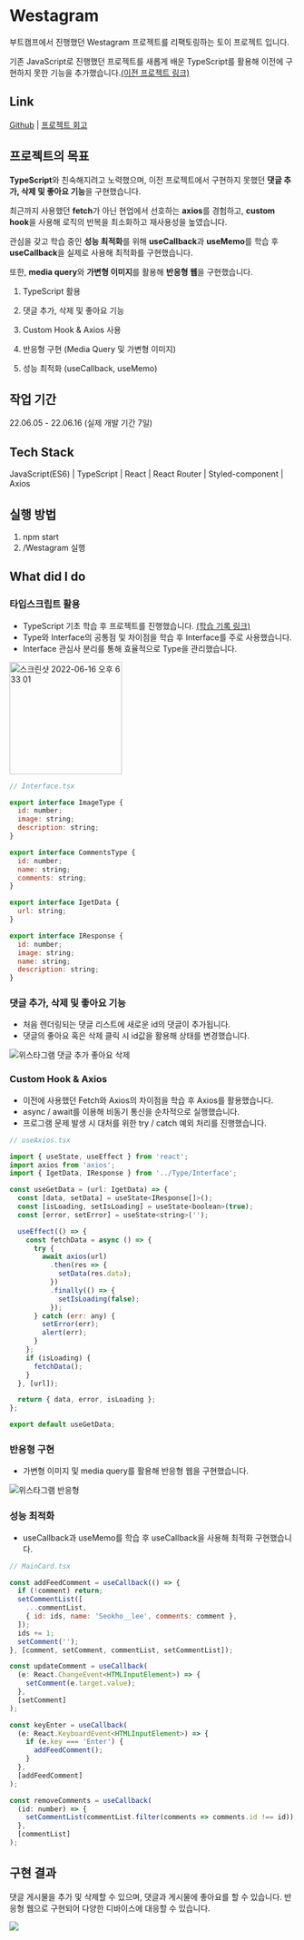 # Westagram

부트캠프에서 진행했던 Westagram 프로젝트를 리팩토링하는 토이 프로젝트 입니다.

기존 JavaScript로 진행했던 프로젝트를 새롭게 배운 TypeScript를 활용해 이전에 구현하지 못한 기능을 추가했습니다.[(이전 프로젝트 링크)](https://github.com/Seokho0120/28-React-Westagram-5.git)

## Link

[Github](https://github.com/Seokho0120/Westagram.git) | [프로젝트 회고](https://velog.io/@leesegho/Westagram)

## 프로젝트의 목표

**TypeScript**와 친숙해지려고 노력했으며, 이전 프로젝트에서 구현하지 못했던 **댓글 추가, 삭제 및 좋아요 기능**을 구현했습니다.

최근까지 사용했던 **fetch**가 아닌 현업에서 선호하는 **axios**를 경험하고, **custom hook**을 사용해 로직의 반복을 최소화하고 재사용성을 높였습니다.

관심을 갖고 학습 중인 **성능 최적화**를 위해 **useCallback**과 **useMemo**를 학습 후 **useCallback**을 실제로 사용해 최적화를 구현했습니다.

또한, **media query**와 **가변형 이미지**를 활용해 **반응형 웹**을 구현했습니다.

1. TypeScript 활용

2. 댓글 추가, 삭제 및 좋아요 기능

3. Custom Hook & Axios 사용

4. 반응형 구현 (Media Query 및 가변형 이미지)

5. 성능 최적화 (useCallback, useMemo)

## 작업 기간

22.06.05 - 22.06.16 (실제 개발 기간 7일)

## Tech Stack

JavaScript(ES6) | TypeScript | React | React Router | Styled-component | Axios

## 실행 방법

1. npm start
2. /Westagram 실행

## What did I do

### 타입스크립트 활용

- TypeScript 기초 학습 후 프로젝트를 진행했습니다. [(학습 기록 링크)](https://github.com/Seokho0120/TypeScript_Study.git)
- Type와 Interface의 공통점 및 차이점을 학습 후 Interface를 주로 사용했습니다.
- Interface 관심사 분리를 통해 효율적으로 Type을 관리했습니다.

<img width="198" alt="스크린샷 2022-06-16 오후 6 33 01" src="https://user-images.githubusercontent.com/93597794/174040641-54daedc4-8e5a-4b5f-b01d-794192b1e277.png">

```javascript
// Interface.tsx

export interface ImageType {
  id: number;
  image: string;
  description: string;
}

export interface CommentsType {
  id: number;
  name: string;
  comments: string;
}

export interface IgetData {
  url: string;
}

export interface IResponse {
  id: number;
  image: string;
  name: string;
  description: string;
}
```

### 댓글 추가, 삭제 및 좋아요 기능

- 처음 렌더링되는 댓글 리스트에 새로운 id의 댓글이 추가됩니다.
- 댓글의 좋아요 혹은 삭제 클릭 시 id값을 활용해 상태를 변경했습니다.

![위스타그램 댓글 추가 좋아요 삭제](https://user-images.githubusercontent.com/93597794/174042528-5f0ed22b-97b8-4f15-a782-5405de9f4fc8.gif)

### Custom Hook & Axios

- 이전에 사용했던 Fetch와 Axios의 차이점을 학습 후 Axios를 활용했습니다.
- async / await를 이용해 비동기 통신을 순차적으로 실행했습니다.
- 프로그램 문제 발생 시 대처를 위한 try / catch 예외 처리를 진행했습니다.

```javascript
// useAxios.tsx

import { useState, useEffect } from 'react';
import axios from 'axios';
import { IgetData, IResponse } from '../Type/Interface';

const useGetData = (url: IgetData) => {
  const [data, setData] = useState<IResponse[]>();
  const [isLoading, setIsLoading] = useState<boolean>(true);
  const [error, setError] = useState<string>('');

  useEffect(() => {
    const fetchData = async () => {
      try {
        await axios(url)
          .then(res => {
            setData(res.data);
          })
          .finally(() => {
            setIsLoading(false);
          });
      } catch (err: any) {
        setError(err);
        alert(err);
      }
    };
    if (isLoading) {
      fetchData();
    }
  }, [url]);

  return { data, error, isLoading };
};

export default useGetData;
```

### 반응형 구현

- 가변형 이미지 및 media query를 활용해 반응형 웹을 구현했습니다.

![위스타그램 반응형](https://user-images.githubusercontent.com/93597794/174042546-a97fd515-86d9-4832-a51e-313fcf124441.gif)

### 성능 최적화

- useCallback과 useMemo를 학습 후 useCallback을 사용해 최적화 구현했습니다.

```javascript
// MainCard.tsx

const addFeedComment = useCallback(() => {
  if (!comment) return;
  setCommentList([
    ...commentList,
    { id: ids, name: 'Seokho__lee', comments: comment },
  ]);
  ids += 1;
  setComment('');
}, [comment, setComment, commentList, setCommentList]);

const updateComment = useCallback(
  (e: React.ChangeEvent<HTMLInputElement>) => {
    setComment(e.target.value);
  },
  [setComment]
);

const keyEnter = useCallback(
  (e: React.KeyboardEvent<HTMLInputElement>) => {
    if (e.key === 'Enter') {
      addFeedComment();
    }
  },
  [addFeedComment]
);

const removeComments = useCallback(
  (id: number) => {
    setCommentList(commentList.filter(comments => comments.id !== id));
  },
  [commentList]
);
```

## 구현 결과

댓글 게시물을 추가 및 삭제할 수 있으며, 댓글과 게시물에 좋아요를 할 수 있습니다. 반응형 웹으로 구현되어 다양한 디바이스에 대응할 수 있습니다.

![](https://velog.velcdn.com/images/leesegho/post/ecc7dad4-b33a-4efb-aaf8-d8309d3da329/image.gif)
